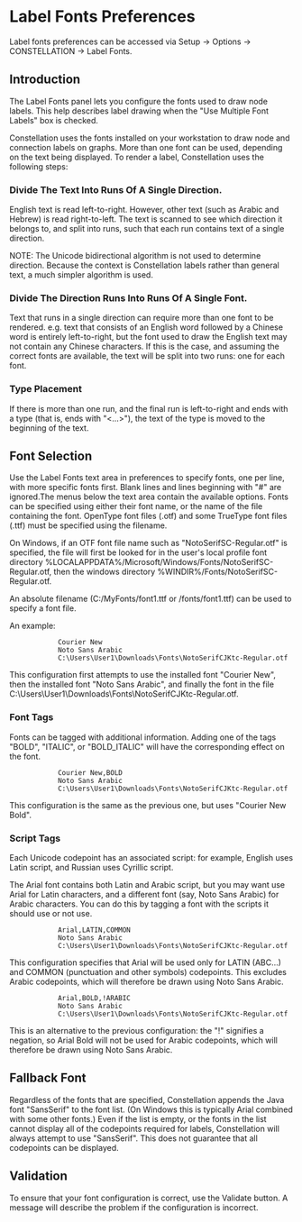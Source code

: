 # Label Fonts Preferences

Label fonts preferences can be accessed via Setup -&gt; Options -&gt;
CONSTELLATION -&gt; Label Fonts.

## Introduction

The Label Fonts panel lets you configure the fonts used to draw node
labels. This help describes label drawing when the "Use Multiple Font
Labels" box is checked.

Constellation uses the fonts installed on your workstation to draw node
and connection labels on graphs. More than one font can be used,
depending on the text being displayed. To render a label, Constellation
uses the following steps:

### Divide The Text Into Runs Of A Single Direction.

English text is read left-to-right. However, other text (such as Arabic
and Hebrew) is read right-to-left. The text is scanned to see which
direction it belongs to, and split into runs, such that each run
contains text of a single direction.

NOTE: The Unicode bidirectional algorithm is not used to determine
direction. Because the context is Constellation labels rather than
general text, a much simpler algorithm is used.

### Divide The Direction Runs Into Runs Of A Single Font.

Text that runs in a single direction can require more than one font to
be rendered. e.g. text that consists of an English word followed by a
Chinese word is entirely left-to-right, but the font used to draw the
English text may not contain any Chinese characters. If this is the
case, and assuming the correct fonts are available, the text will be
split into two runs: one for each font.

### Type Placement

If there is more than one run, and the final run is left-to-right and
ends with a type (that is, ends with "&lt;...&gt;"), the text of the
type is moved to the beginning of the text.

## Font Selection

Use the Label Fonts text area in preferences to specify fonts, one per
line, with more specific fonts first. Blank lines and lines beginning
with "\#" are ignored.The menus below the text area contain the
available options. Fonts can be specified using either their font name,
or the name of the file containing the font. OpenType font files (.otf)
and some TrueType font files (.ttf) must be specified using the
filename.

On Windows, if an OTF font file name such as "NotoSerifSC-Regular.otf"
is specified, the file will first be looked for in the user's local
profile font directory
%LOCALAPPDATA%/Microsoft/Windows/Fonts/NotoSerifSC-Regular.otf, then the
windows directory %WINDIR%/Fonts/NotoSerifSC-Regular.otf.

An absolute filename (C:/MyFonts/font1.ttf or /fonts/font1.ttf) can be
used to specify a font file.

An example:

                Courier New
                Noto Sans Arabic
                C:\Users\User1\Downloads\Fonts\NotoSerifCJKtc-Regular.otf
            

This configuration first attempts to use the installed font "Courier
New", then the installed font "Noto Sans Arabic", and finally the font
in the file
C:\\Users\\User1\\Downloads\\Fonts\\NotoSerifCJKtc-Regular.otf.

### Font Tags

Fonts can be tagged with additional information. Adding one of the tags
"BOLD", "ITALIC", or "BOLD\_ITALIC" will have the corresponding effect
on the font.

                Courier New,BOLD
                Noto Sans Arabic
                C:\Users\User1\Downloads\Fonts\NotoSerifCJKtc-Regular.otf
            

This configuration is the same as the previous one, but uses "Courier
New Bold".

### Script Tags

Each Unicode codepoint has an associated script: for example, English
uses Latin script, and Russian uses Cyrillic script.

The Arial font contains both Latin and Arabic script, but you may want
use Arial for Latin characters, and a different font (say, Noto Sans
Arabic) for Arabic characters. You can do this by tagging a font with
the scripts it should use or not use.

                Arial,LATIN,COMMON
                Noto Sans Arabic
                C:\Users\User1\Downloads\Fonts\NotoSerifCJKtc-Regular.otf
            

This configuration specifies that Arial will be used only for LATIN
(ABC...) and COMMON (punctuation and other symbols) codepoints. This
excludes Arabic codepoints, which will therefore be drawn using Noto
Sans Arabic.

                Arial,BOLD,!ARABIC
                Noto Sans Arabic
                C:\Users\User1\Downloads\Fonts\NotoSerifCJKtc-Regular.otf
            

This is an alternative to the previous configuration: the "!" signifies
a negation, so Arial Bold will not be used for Arabic codepoints, which
will therefore be drawn using Noto Sans Arabic.

## Fallback Font

Regardless of the fonts that are specified, Constellation appends the
Java font "SansSerif" to the font list. (On Windows this is typically
Arial combined with some other fonts.) Even if the list is empty, or the
fonts in the list cannot display all of the codepoints required for
labels, Constellation will always attempt to use "SansSerif". This does
not guarantee that all codepoints can be displayed.

## Validation

To ensure that your font configuration is correct, use the Validate
button. A message will describe the problem if the configuration is
incorrect.

